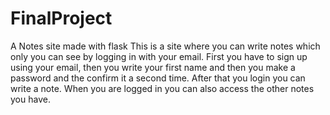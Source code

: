 # FinalProject
A Notes site made with flask
This is a site where you can write notes which only you can see by logging in with your email.
First you have to sign up using your email, then you write your first name and then you make a password and the confirm it a second time.
After that you login you can write a note.
When you are logged in you can also access the other notes you have. 
